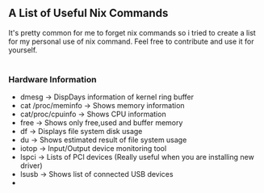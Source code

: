 ## A List of Useful Nix Commands
It's pretty common for me to forget nix commands so i tried to create a list for my personal use of nix command. Feel free to contribute and use it for yourself. <br><br>
### Hardware Information
- dmesg -> DispDays information of kernel ring buffer
- cat /proc/meminfo -> Shows memory information
- cat/proc/cpuinfo -> Shows CPU information
- free -> Shows only free,used and buffer memory
- df -> Displays file system disk usage
- du -> Shows estimated result of file system usage
- iotop -> Input/Output device monitoring tool
- lspci -> Lists of PCI devices (Really useful when you are installing new driver)
- lsusb -> Shows list of connected USB devices
- 
